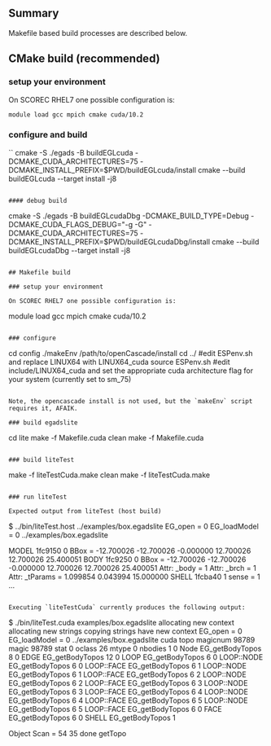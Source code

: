 ## Summary

Makefile based build processes are described below.

## CMake build (recommended)

### setup your environment

On SCOREC RHEL7 one possible configuration is:

```
module load gcc mpich cmake cuda/10.2
```

### configure and build

``
cmake -S ./egads -B buildEGLcuda -DCMAKE_CUDA_ARCHITECTURES=75 -DCMAKE_INSTALL_PREFIX=$PWD/buildEGLcuda/install
cmake --build buildEGLcuda --target install -j8
```

#### debug build
```
cmake -S ./egads -B buildEGLcudaDbg -DCMAKE_BUILD_TYPE=Debug -DCMAKE_CUDA_FLAGS_DEBUG="-g -G" -DCMAKE_CUDA_ARCHITECTURES=75 -DCMAKE_INSTALL_PREFIX=$PWD/buildEGLcudaDbg/install
cmake --build buildEGLcudaDbg --target install -j8
```

## Makefile build

### setup your environment

On SCOREC RHEL7 one possible configuration is:

```
module load gcc mpich cmake cuda/10.2
```

### configure

```
cd config
./makeEnv /path/to/openCascade/install
cd ../
#edit ESPenv.sh and replace LINUX64 with LINUX64_cuda
source ESPenv.sh
#edit include/LINUX64_cuda and set the appropriate cuda architecture flag for your system (currently set to sm_75)
```

Note, the opencascade install is not used, but the `makeEnv` script requires it, AFAIK.

### build egadslite

```
cd lite
make -f Makefile.cuda clean
make -f Makefile.cuda
```

### build liteTest

```
make -f liteTestCuda.make clean
make -f liteTestCuda.make
```

### run liteTest

Expected output from liteTest (host build)

```
$ ../bin/liteTest.host ../examples/box.egadslite 
 EG_open          = 0
 EG_loadModel     = 0  ../examples/box.egadslite
 
MODEL 1fc9150 0
  BBox = -12.700026 -12.700026 -0.000000  12.700026 12.700026 25.400051
  BODY 1fc9250 0
    BBox = -12.700026 -12.700026 -0.000000  12.700026 12.700026 25.400051
    Attr: _body = 1 
    Attr: _brch = 1 
    Attr: _tParams = 1.099854 0.043994 15.000000 
    SHELL 1fcba40 1  sense = 1
...
```

Executing `liteTestCuda` currently produces the following output:

```
$ ./bin/liteTest.cuda examples/box.egadslite
allocating new context
allocating new strings
copying strings
have new context
 EG_open          = 0
 EG_loadModel     = 0  ../examples/box.egadslite
cuda topo magicnum 98789 magic 98789
stat 0 oclass 26 mtype 0 nbodies 1
0 Node EG_getBodyTopos 8
0 EDGE EG_getBodyTopos 12
0 LOOP EG_getBodyTopos 6
0 LOOP::NODE EG_getBodyTopos 6
0 LOOP::FACE EG_getBodyTopos 6
1 LOOP::NODE EG_getBodyTopos 6
1 LOOP::FACE EG_getBodyTopos 6
2 LOOP::NODE EG_getBodyTopos 6
2 LOOP::FACE EG_getBodyTopos 6
3 LOOP::NODE EG_getBodyTopos 6
3 LOOP::FACE EG_getBodyTopos 6
4 LOOP::NODE EG_getBodyTopos 6
4 LOOP::FACE EG_getBodyTopos 6
5 LOOP::NODE EG_getBodyTopos 6
5 LOOP::FACE EG_getBodyTopos 6
0 FACE EG_getBodyTopos 6
0 SHELL EG_getBodyTopos 1
 
 Object Scan      = 54 35
done getTopo
```
